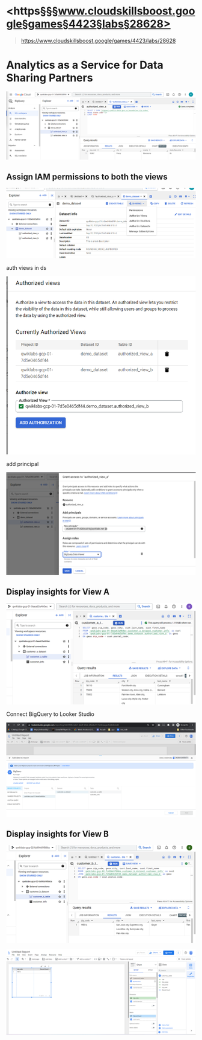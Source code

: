 # <https§§§www.cloudskillsboost.google§games§4423§labs§28628>
> <https://www.cloudskillsboost.google/games/4423/labs/28628>

# Analytics as a Service for Data Sharing Partners

![Alt text](image.png)

## Assign IAM permissions to both the views

![Alt text](image-1.png)

auth views in ds

![Alt text](image-2.png)

add principal

![Alt text](image-3.png)

## Display insights for View A

![Alt text](image-4.png)

Connect BigQuery to Looker Studio

![Alt text](image-5.png)

## Display insights for View B


![Alt text](image-6.png)

![Alt text](image-7.png)